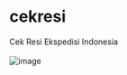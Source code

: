 # cekresi
Cek Resi Ekspedisi Indonesia<br><br>
![image](https://user-images.githubusercontent.com/97693488/162194284-8ff721f3-120b-4aeb-9b0f-756ea8a3c7d5.png)

